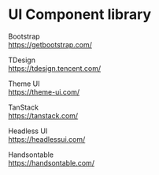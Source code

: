 # UI Component library

Bootstrap  
https://getbootstrap.com/  

TDesign  
https://tdesign.tencent.com/  

Theme UI  
https://theme-ui.com/  

TanStack  
https://tanstack.com/  

Headless UI  
https://headlessui.com/  

Handsontable  
https://handsontable.com/
